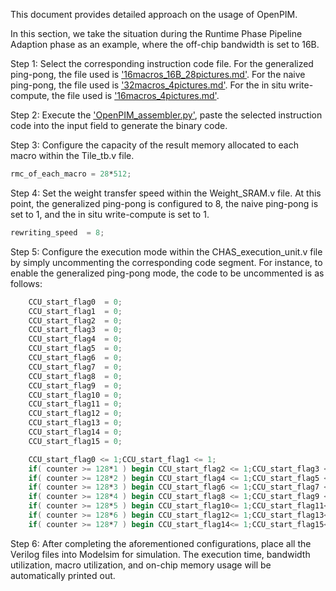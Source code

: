 This document provides detailed approach on the usage of OpenPIM.

In this section, we take the situation during the Runtime Phase Pipeline Adaption phase as an example, where the off-chip bandwidth is set to 16B.

Step 1: Select the corresponding instruction code file. For the generalized ping-pong, the file used is ['16macros_16B_28pictures.md'](ISA/512x512B_VMM_phase2/16macros_16B_28pictures.md). For the naive ping-pong, the file used is ['32macros_4pictures.md'](ISA/512x512B_VMM_phase2/32macros_4pictures.md). For the in situ write-compute, the file used is ['16macros_4pictures.md'](ISA/512x512B_VMM_phase2/16macros_4pictures.md).

Step 2: Execute the ['OpenPIM_assembler.py'](Assembler/OpenPIM_assembler.py), paste the selected instruction code into the input field to generate the binary code.

Step 3: Configure the capacity of the result memory allocated to each macro within the Tile_tb.v file.
```Verilog 
rmc_of_each_macro = 28*512; 
```
Step 4: Set the weight transfer speed within the Weight_SRAM.v file. At this point, the generalized ping-pong is configured to 8, the naive ping-pong is set to 1, and the in situ write-compute is set to 1.
```Verilog 
rewriting_speed  = 8;
```
Step 5: Configure the execution mode within the CHAS_execution_unit.v file by simply uncommenting the corresponding code segment. For instance, to enable the generalized ping-pong mode, the code to be uncommented is as follows: 
```Verilog 
    CCU_start_flag0  = 0;
    CCU_start_flag1  = 0;
    CCU_start_flag2  = 0;
    CCU_start_flag3  = 0;
    CCU_start_flag4  = 0;
    CCU_start_flag5  = 0;
    CCU_start_flag6  = 0;
    CCU_start_flag7  = 0;
    CCU_start_flag8  = 0;
    CCU_start_flag9  = 0;
    CCU_start_flag10 = 0;
    CCU_start_flag11 = 0;
    CCU_start_flag12 = 0;
    CCU_start_flag13 = 0;
    CCU_start_flag14 = 0;
    CCU_start_flag15 = 0;

    CCU_start_flag0 <= 1;CCU_start_flag1 <= 1;
    if( counter >= 128*1 ) begin CCU_start_flag2 <= 1;CCU_start_flag3 <= 1; end
    if( counter >= 128*2 ) begin CCU_start_flag4 <= 1;CCU_start_flag5 <= 1; end
    if( counter >= 128*3 ) begin CCU_start_flag6 <= 1;CCU_start_flag7 <= 1; end
    if( counter >= 128*4 ) begin CCU_start_flag8 <= 1;CCU_start_flag9 <= 1; end
    if( counter >= 128*5 ) begin CCU_start_flag10<= 1;CCU_start_flag11<= 1; end
    if( counter >= 128*6 ) begin CCU_start_flag12<= 1;CCU_start_flag13<= 1; end
    if( counter >= 128*7 ) begin CCU_start_flag14<= 1;CCU_start_flag15<= 1; end
```
Step 6: After completing the aforementioned configurations, place all the Verilog files into Modelsim for simulation. The execution time, bandwidth utilization, macro utilization, and on-chip memory usage will be automatically printed out.
